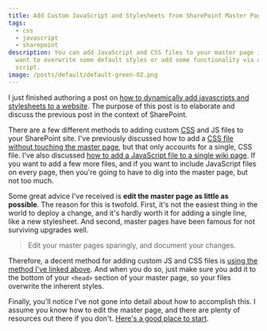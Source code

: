```yaml
---
title: Add Custom JavaScript and Stylesheets from SharePoint Master Page
tags:
  - css
  - javascript
  - sharepoint
description: You can add JavaScript and CSS files to your master page if you
  want to overwrite some default styles or add some functionality via a new
  script.
image: /posts/default/default-green-02.png
---
```


I just finished authoring a post on [how to dynamically add javascripts and stylesheets to a website](/posts/dynamically-add-javascript-and-css-files-to-your-website-using-javascript/). The purpose of this post is to elaborate and discuss the previous post in the context of SharePoint.

There are a few different methods to adding custom [CSS](/posts/wtf-is-css/) and JS files to your SharePoint site. I've previously discussed how to add a [CSS file without touching the master page](/posts/add-custom-css-to-sharepoint-2010-without-master-page/), but that only accounts for a single, CSS file. I've also discussed [how to add a JavaScript file to a single wiki page](/posts/how-to-run-javascript-on-sharepoint-pages/). If you want to add a few more files, and if you want to include JavaScript files on every page, then you're going to have to dig into the master page, but not too much.

Some great advice I've received is **edit the master page as little as possible**. The reason for this is twofold. First, it's not the easiest thing in the world to deploy a change, and it's hardly worth it for adding a single line, like a new stylesheet. And second, master pages have been famous for not surviving upgrades well.

> Edit your master pages sparingly, and document your changes.

Therefore, a decent method for adding custom JS and CSS files is [using the method I've linked above](/posts/dynamically-add-javascript-and-css-files-to-your-website-using-javascript/). And when you do so, just make sure you add it to the bottom of your `<head>` section of your master page, so your files overwrite the inherent styles.

Finally, you'll notice I've not gone into detail about how to accomplish this. I assume you know how to edit the master page, and there are plenty of resources out there if you don't. [Here's a good place to start](http://office.microsoft.com/en-us/windows-sharepoint-services-help/create-or-edit-a-master-page-HA010157775.aspx).
